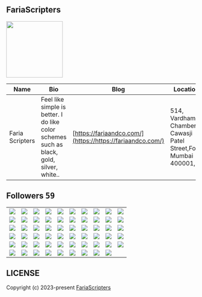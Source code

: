 ## FariaScripters
<img src="https://avatars.githubusercontent.com/u/175857493?v=4" width="150" />

| Name | Bio | Blog | Location | Company |
| -- | -- | -- | -- | -- |
| Faria Scripters | Feel like simple is better. I do like color schemes such as black, gold, silver, white.. | [https://fariaandco.com/](https://https://fariaandco.com/) |  514, Vardhaman Chambers, Cawasji Patel Street,Fort, Mumbai 400001, | - |

## Followers <kbd>59</kbd>

<table width="100%">
  <tr width='100%'><td width='10%' align='center'><a href='https://github.com/matiasinsaurralde'><img src='https://avatars.githubusercontent.com/u/20110?v=4' /></a></td><td width='10%' align='center'><a href='https://github.com/linces'><img src='https://avatars.githubusercontent.com/u/45243?v=4' /></a></td><td width='10%' align='center'><a href='https://github.com/fivetop'><img src='https://avatars.githubusercontent.com/u/50413?v=4' /></a></td><td width='10%' align='center'><a href='https://github.com/palonza'><img src='https://avatars.githubusercontent.com/u/192836?v=4' /></a></td><td width='10%' align='center'><a href='https://github.com/victorfeight'><img src='https://avatars.githubusercontent.com/u/199408?v=4' /></a></td><td width='10%' align='center'><a href='https://github.com/wenceslau'><img src='https://avatars.githubusercontent.com/u/286967?v=4' /></a></td><td width='10%' align='center'><a href='https://github.com/mrs83'><img src='https://avatars.githubusercontent.com/u/349166?v=4' /></a></td><td width='10%' align='center'><a href='https://github.com/marcbperez'><img src='https://avatars.githubusercontent.com/u/482530?v=4' /></a></td><td width='10%' align='center'><a href='https://github.com/six519'><img src='https://avatars.githubusercontent.com/u/483547?v=4' /></a></td><td width='10%' align='center'><a href='https://github.com/mortonfox'><img src='https://avatars.githubusercontent.com/u/495892?v=4' /></a></td></tr><tr width='100%'><td width='10%' align='center'><a href='https://github.com/gustavoneves'><img src='https://avatars.githubusercontent.com/u/497773?v=4' /></a></td><td width='10%' align='center'><a href='https://github.com/mrothauer'><img src='https://avatars.githubusercontent.com/u/527787?v=4' /></a></td><td width='10%' align='center'><a href='https://github.com/peterruler'><img src='https://avatars.githubusercontent.com/u/559492?v=4' /></a></td><td width='10%' align='center'><a href='https://github.com/andreterceiro'><img src='https://avatars.githubusercontent.com/u/722762?v=4' /></a></td><td width='10%' align='center'><a href='https://github.com/leosales'><img src='https://avatars.githubusercontent.com/u/852513?v=4' /></a></td><td width='10%' align='center'><a href='https://github.com/R-K-H'><img src='https://avatars.githubusercontent.com/u/1007667?v=4' /></a></td><td width='10%' align='center'><a href='https://github.com/XiaomingX'><img src='https://avatars.githubusercontent.com/u/5387930?v=4' /></a></td><td width='10%' align='center'><a href='https://github.com/seehiong'><img src='https://avatars.githubusercontent.com/u/6965893?v=4' /></a></td><td width='10%' align='center'><a href='https://github.com/onamfc'><img src='https://avatars.githubusercontent.com/u/8187699?v=4' /></a></td><td width='10%' align='center'><a href='https://github.com/murapadev'><img src='https://avatars.githubusercontent.com/u/10557163?v=4' /></a></td></tr><tr width='100%'><td width='10%' align='center'><a href='https://github.com/dbunt1tled'><img src='https://avatars.githubusercontent.com/u/16355486?v=4' /></a></td><td width='10%' align='center'><a href='https://github.com/IDouble'><img src='https://avatars.githubusercontent.com/u/18186995?v=4' /></a></td><td width='10%' align='center'><a href='https://github.com/Fadhaa'><img src='https://avatars.githubusercontent.com/u/18240431?v=4' /></a></td><td width='10%' align='center'><a href='https://github.com/nathadriele'><img src='https://avatars.githubusercontent.com/u/25981873?v=4' /></a></td><td width='10%' align='center'><a href='https://github.com/sungeer'><img src='https://avatars.githubusercontent.com/u/26924670?v=4' /></a></td><td width='10%' align='center'><a href='https://github.com/dopaemon'><img src='https://avatars.githubusercontent.com/u/43093213?v=4' /></a></td><td width='10%' align='center'><a href='https://github.com/JohnWhitmire8088'><img src='https://avatars.githubusercontent.com/u/49740594?v=4' /></a></td><td width='10%' align='center'><a href='https://github.com/BEPb'><img src='https://avatars.githubusercontent.com/u/57312267?v=4' /></a></td><td width='10%' align='center'><a href='https://github.com/oluiscabral'><img src='https://avatars.githubusercontent.com/u/58452540?v=4' /></a></td><td width='10%' align='center'><a href='https://github.com/emilycodestar'><img src='https://avatars.githubusercontent.com/u/58666088?v=4' /></a></td></tr><tr width='100%'><td width='10%' align='center'><a href='https://github.com/Coenraad671'><img src='https://avatars.githubusercontent.com/u/64275966?v=4' /></a></td><td width='10%' align='center'><a href='https://github.com/VictoriaCabirta'><img src='https://avatars.githubusercontent.com/u/67331250?v=4' /></a></td><td width='10%' align='center'><a href='https://github.com/JohnMwendwa'><img src='https://avatars.githubusercontent.com/u/72663882?v=4' /></a></td><td width='10%' align='center'><a href='https://github.com/biztex'><img src='https://avatars.githubusercontent.com/u/86946125?v=4' /></a></td><td width='10%' align='center'><a href='https://github.com/Cre4T3Tiv3'><img src='https://avatars.githubusercontent.com/u/90336421?v=4' /></a></td><td width='10%' align='center'><a href='https://github.com/Davidevlops'><img src='https://avatars.githubusercontent.com/u/91037972?v=4' /></a></td><td width='10%' align='center'><a href='https://github.com/ashiq72'><img src='https://avatars.githubusercontent.com/u/95269437?v=4' /></a></td><td width='10%' align='center'><a href='https://github.com/sabbir-noyon'><img src='https://avatars.githubusercontent.com/u/100969574?v=4' /></a></td><td width='10%' align='center'><a href='https://github.com/OnyedikaBenjamin'><img src='https://avatars.githubusercontent.com/u/107368386?v=4' /></a></td><td width='10%' align='center'><a href='https://github.com/amplitud3'><img src='https://avatars.githubusercontent.com/u/111232829?v=4' /></a></td></tr><tr width='100%'><td width='10%' align='center'><a href='https://github.com/motanelson'><img src='https://avatars.githubusercontent.com/u/118323821?v=4' /></a></td><td width='10%' align='center'><a href='https://github.com/devddine'><img src='https://avatars.githubusercontent.com/u/128975433?v=4' /></a></td><td width='10%' align='center'><a href='https://github.com/rahmantamim11'><img src='https://avatars.githubusercontent.com/u/130222369?v=4' /></a></td><td width='10%' align='center'><a href='https://github.com/Viktotovich'><img src='https://avatars.githubusercontent.com/u/148013724?v=4' /></a></td><td width='10%' align='center'><a href='https://github.com/MariyamSiddiqui'><img src='https://avatars.githubusercontent.com/u/153370326?v=4' /></a></td><td width='10%' align='center'><a href='https://github.com/0joseDark'><img src='https://avatars.githubusercontent.com/u/162716366?v=4' /></a></td><td width='10%' align='center'><a href='https://github.com/sanadzhioua'><img src='https://avatars.githubusercontent.com/u/165974914?v=4' /></a></td><td width='10%' align='center'><a href='https://github.com/god-s-only'><img src='https://avatars.githubusercontent.com/u/176394191?v=4' /></a></td><td width='10%' align='center'><a href='https://github.com/mdalemrananas'><img src='https://avatars.githubusercontent.com/u/180568508?v=4' /></a></td><td width='10%' align='center'><a href='https://github.com/JOELNATHAN544'><img src='https://avatars.githubusercontent.com/u/180976964?v=4' /></a></td></tr><tr width='100%'><td width='10%' align='center'><a href='https://github.com/MohseenMolla'><img src='https://avatars.githubusercontent.com/u/184119277?v=4' /></a></td><td width='10%' align='center'><a href='https://github.com/SaurabhCodesAI'><img src='https://avatars.githubusercontent.com/u/184287340?v=4' /></a></td><td width='10%' align='center'><a href='https://github.com/krkaynan'><img src='https://avatars.githubusercontent.com/u/184526095?v=4' /></a></td><td width='10%' align='center'><a href='https://github.com/Rekt-Developer'><img src='https://avatars.githubusercontent.com/u/186061827?v=4' /></a></td><td width='10%' align='center'><a href='https://github.com/ScorpioFento'><img src='https://avatars.githubusercontent.com/u/200630441?v=4' /></a></td><td width='10%' align='center'><a href='https://github.com/SuperCoder4562'><img src='https://avatars.githubusercontent.com/u/203184174?v=4' /></a></td><td width='10%' align='center'><a href='https://github.com/likhonsheikhofficial'><img src='https://avatars.githubusercontent.com/u/203375680?v=4' /></a></td><td width='10%' align='center'><a href='https://github.com/miniarch'><img src='https://avatars.githubusercontent.com/u/220906511?v=4' /></a></td><td width='10%' align='center'><a href='https://github.com/sphinxzerd'><img src='https://avatars.githubusercontent.com/u/228416926?v=4' /></a></td>
</table>

## LICENSE
Copyright (c) 2023-present [FariaScripters](https://github.com/FariaScripters)
